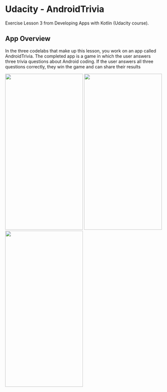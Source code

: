 # Udacity - AndroidTrivia 

Exercise Lesson 3 from Developing Apps with Kotlin (Udacity course).

App Overview
------------

In the three codelabs that make up this lesson, you work on an app called AndroidTrivia. The completed app is a game in which the user answers three trivia questions about Android coding. If the user answers all three questions correctly, they win the game and can share their results

<img src="https://codelabs.developers.google.com/codelabs/kotlin-android-training-create-and-add-fragment/img/6ae358b2f280b295.png" width="250" height="500"/> <img src="https://codelabs.developers.google.com/codelabs/kotlin-android-training-create-and-add-fragment/img/1e39807e0dbb05f1.png" width="250" height="500"/> <img src="https://codelabs.developers.google.com/codelabs/kotlin-android-training-create-and-add-fragment/img/2b380ba0b753652a.png" width="250" height="500"/>
